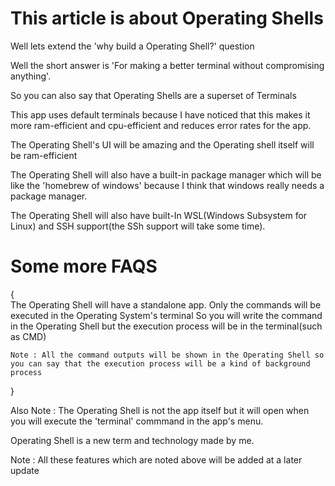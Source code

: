 # This article is about Operating Shells

Well lets extend the 'why build a Operating Shell?' question

Well the short answer is 'For making a better terminal without compromising anything'.

So you can also say that Operating Shells are a superset of Terminals

This app uses default terminals because I have noticed that this makes it more ram-efficient and cpu-efficient and reduces error rates for the app.

The Operating Shell's UI will be amazing and the Operating shell itself will be ram-efficient

The Operating Shell will also have a built-in package manager which will be like the 'homebrew of windows' because I think that windows really needs a package manager.

The Operating Shell will also have built-In WSL(Windows Subsystem for Linux) and SSH support(the SSh support will take some time).

# Some more FAQS
{
    <br>
    The Operating Shell will have a standalone app.
    Only the commands will be executed in the Operating System's terminal
    So you will write the command in the Operating Shell but the execution process will be in the terminal(such as CMD)
    
    
    
    Note : All the command outputs will be shown in the Operating Shell so you can say that the execution process will be a kind of background process
}

Also Note : The Operating Shell is not the app itself but it will open when you will execute the 'terminal' commmand in the app's menu.

Operating Shell is a new term and technology made by me.

Note : All these features which are noted above will be added at a later update
